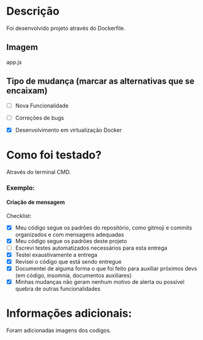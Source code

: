 # Descrição
Foi desenvolvido projeto através do Dockerfile.

## Imagem
app.js 


## Tipo de mudança (marcar as alternativas que se encaixam)
- [ ] Nova Funcionalidade
- [ ] Correções de bugs
- [X] Desenvolvimento em virtualização Docker


# Como foi testado?
Através do terminal CMD.

### Exemplo:
#### Criação de mensagem

Checklist:
- [x] Meu código segue os padrões do repositório, como gitmoji e commits organizados e com mensagens adequadas
- [x] Meu código segue os padrões deste projeto
- [ ] Escrevi testes automatizados necessários para esta entrega
- [x] Testei exaustivamente a entrega
- [x] Revisei o código que está sendo entregue
- [X] Documentei de alguma forma o que foi feito para auxiliar próximos devs (em código, insomnia, documentos auxiliares)
- [x] Minhas mudanças não geram nenhum motivo de alerta ou possível quebra de outras funcionalidades

# Informações adicionais:
Foram adicionadas imagens dos codigos.






